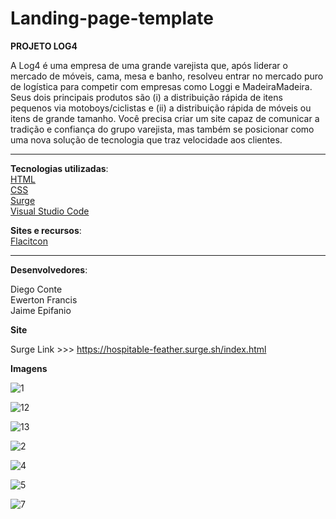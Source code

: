 # Landing-page-template


**PROJETO LOG4**

A Log4 é uma empresa de uma grande varejista que, após liderar o mercado de móveis, cama, mesa e banho, resolveu entrar no mercado puro de logística para competir com empresas como Loggi e MadeiraMadeira. Seus dois principais produtos são (i) a distribuição rápida de itens pequenos via motoboys/ciclistas e (ii) a distribuição rápida de móveis ou itens de grande tamanho. Você precisa criar um site capaz de comunicar a tradição e confiança do grupo varejista, mas também se posicionar como uma nova solução de tecnologia que traz velocidade aos clientes.

__________________________________________________________________________________________________________

**Tecnologias utilizadas**:\
[HTML](https://html.spec.whatwg.org/multipage/)\
[CSS](https://www.w3.org/Style/CSS/Overview.en.html)\
[Surge](https://surge.sh/)\
[Visual Studio Code](https://code.visualstudio.com/docs/editor/vscode-web)

**Sites e recursos**:\
[Flacitcon](https://www.flaticon.com/)


__________________________________________________________________________________________________________

**Desenvolvedores**:

Diego Conte\
Ewerton Francis\
Jaime Epifanio

**Site**

Surge Link >>> https://hospitable-feather.surge.sh/index.html

**Imagens**

![1](https://user-images.githubusercontent.com/17241363/148705913-30ce445c-03d5-4bcc-bc23-f45cf991da11.png)

![12](https://user-images.githubusercontent.com/17241363/148705950-cea0f0b8-d634-4e0f-88b0-292777a16eb7.jpeg)

![13](https://user-images.githubusercontent.com/17241363/148705957-f09d9e33-59b6-4a77-a6bc-a3dad522b4c4.jpeg)

![2](https://user-images.githubusercontent.com/17241363/148705963-e164223b-2e29-4940-9237-0d2ed9085d28.png)

![4](https://user-images.githubusercontent.com/17241363/148705966-7969dd3c-4e45-4f87-82db-2882ef6e1b6a.png)

![5](https://user-images.githubusercontent.com/17241363/148705968-59081570-f1ee-43b5-a932-be8959765824.png)

![7](https://user-images.githubusercontent.com/17241363/148705970-1e64d395-9578-497e-a32c-8ec689129586.png)



